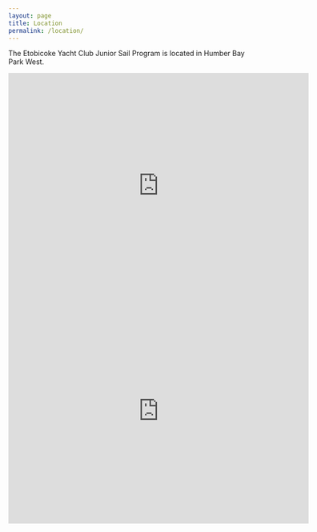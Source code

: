 ```yaml
---
layout: page
title: Location
permalink: /location/
---
```


The Etobicoke Yacht Club Junior Sail Program is located in Humber Bay Park West.

<iframe src="https://www.google.com/maps/embed?pb=!1m18!1m12!1m3!1d2428.9928179235108!2d-79.48338386891136!3d43.615378675139624!2m3!1f0!2f0!3f0!3m2!1i1024!2i768!4f13.1!3m3!1m2!1s0x882b36036f664bcd%3A0xe3cef34930539f3!2sEtobicoke+Yacht+Club!5e0!3m2!1sen!2sca!4v1498872351846" width="600" height="450" frameborder="0" style="border:0" allowfullscreen></iframe>

<iframe src="https://youtu.be/W9JlxA3cflE" width="600" height="450" frameborder="0" style="border:0" allowfullscreen></iframe>